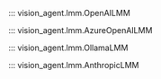 ::: vision_agent.lmm.OpenAILMM

::: vision_agent.lmm.AzureOpenAILMM

::: vision_agent.lmm.OllamaLMM

::: vision_agent.lmm.AnthropicLMM
